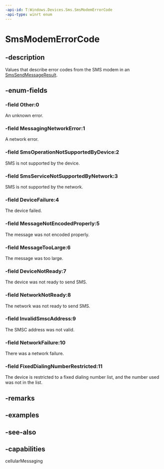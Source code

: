 ```yaml
---
-api-id: T:Windows.Devices.Sms.SmsModemErrorCode
-api-type: winrt enum
---
```


<!-- Enumeration syntax
public enum Windows.Devices.Sms.SmsModemErrorCode : int
-->

# SmsModemErrorCode

## -description
Values that describe error codes from the SMS modem in an [SmsSendMessageResult](smssendmessageresult.md).

## -enum-fields
### -field Other:0
An unknown error.

### -field MessagingNetworkError:1
A network error.

### -field SmsOperationNotSupportedByDevice:2
SMS is not supported by the device.

### -field SmsServiceNotSupportedByNetwork:3
SMS is not supported by the network.

### -field DeviceFailure:4
The device failed.

### -field MessageNotEncodedProperly:5
The message was not encoded properly.

### -field MessageTooLarge:6
The message was too large.

### -field DeviceNotReady:7
The device was not ready to send SMS.

### -field NetworkNotReady:8
The network was not ready to send SMS.

### -field InvalidSmscAddress:9
The SMSC address was not valid.

### -field NetworkFailure:10
There was a network failure.

### -field FixedDialingNumberRestricted:11
The device is restricted to a fixed dialing number list, and the number used was not in the list.


## -remarks

## -examples

## -see-also


## -capabilities
cellularMessaging